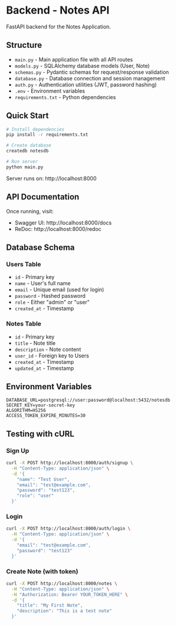 # Backend - Notes API

FastAPI backend for the Notes Application.

## Structure

- `main.py` - Main application file with all API routes
- `models.py` - SQLAlchemy database models (User, Note)
- `schemas.py` - Pydantic schemas for request/response validation
- `database.py` - Database connection and session management
- `auth.py` - Authentication utilities (JWT, password hashing)
- `.env` - Environment variables
- `requirements.txt` - Python dependencies

## Quick Start

```bash
# Install dependencies
pip install -r requirements.txt

# Create database
createdb notesdb

# Run server
python main.py
```

Server runs on: http://localhost:8000

## API Documentation

Once running, visit:
- Swagger UI: http://localhost:8000/docs
- ReDoc: http://localhost:8000/redoc

## Database Schema

### Users Table
- `id` - Primary key
- `name` - User's full name
- `email` - Unique email (used for login)
- `password` - Hashed password
- `role` - Either "admin" or "user"
- `created_at` - Timestamp

### Notes Table
- `id` - Primary key
- `title` - Note title
- `description` - Note content
- `user_id` - Foreign key to Users
- `created_at` - Timestamp
- `updated_at` - Timestamp

## Environment Variables

```
DATABASE_URL=postgresql://user:password@localhost:5432/notesdb
SECRET_KEY=your-secret-key
ALGORITHM=HS256
ACCESS_TOKEN_EXPIRE_MINUTES=30
```

## Testing with cURL

### Sign Up
```bash
curl -X POST http://localhost:8000/auth/signup \
  -H "Content-Type: application/json" \
  -d '{
    "name": "Test User",
    "email": "test@example.com",
    "password": "test123",
    "role": "user"
  }'
```

### Login
```bash
curl -X POST http://localhost:8000/auth/login \
  -H "Content-Type: application/json" \
  -d '{
    "email": "test@example.com",
    "password": "test123"
  }'
```

### Create Note (with token)
```bash
curl -X POST http://localhost:8000/notes \
  -H "Content-Type: application/json" \
  -H "Authorization: Bearer YOUR_TOKEN_HERE" \
  -d '{
    "title": "My First Note",
    "description": "This is a test note"
  }'
```
